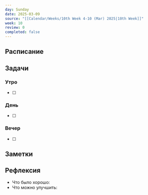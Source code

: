 ```yaml
---
day: Sunday
date: 2025-03-09
source: "[[Calendar/Weeks/10th Week 4-10 (Mar) 2025|10th Week]]"
week: 10
review: 0
completed: false
---
```



## Расписание

## Задачи

### Утро

- [ ]

### День

- [ ]

### Вечер

- [ ]

## Заметки

## Рефлексия

- Что было хорошо:
- Что можно улучшить: